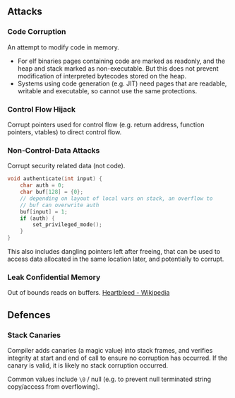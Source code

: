 ## Attacks
### Code Corruption
An attempt to modify code in memory.
- For elf binaries pages containing code are marked as readonly, and the heap and stack marked as non-executable. But this does not prevent modification of interpreted bytecodes stored on the heap.
- Systems using code generation (e.g. JIT) need pages that are readable, writable and executable, so cannot use the same protections.
### Control Flow Hijack
Corrupt pointers used for control flow (e.g. return address, function pointers, vtables) to direct control flow.
### Non-Control-Data Attacks
Corrupt security related data (not code).
```c
void authenticate(int input) {
	char auth = 0; 
	char buf[128] = {0};
	// depending on layout of local vars on stack, an overflow to 
	// buf can overwrite auth
	buf[input] = 1;
	if (auth) {
		set_privileged_mode();
	}
}
```
This also includes dangling pointers left after freeing, that can be used to access data allocated in the same location later, and potentially to corrupt.
### Leak Confidential Memory
Out of bounds reads on buffers. 
[Heartbleed - Wikipedia](https://en.wikipedia.org/wiki/Heartbleed)
## Defences
### Stack Canaries
Compiler adds canaries (a magic value) into stack frames, and verifies integrity at start and end of call to ensure no corruption has occurred. If the canary is valid, it is likely no stack corruption occurred.

Common values include `\0` / null (e.g. to prevent null terminated string copy/access from overflowing).

